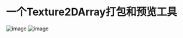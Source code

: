 # 一个Texture2DArray打包和预览工具


![image](https://github.com/whisperlin/utils/blob/master/Tools/Texture2dArray/demo.png)
![image](https://github.com/whisperlin/utils/blob/master/Tools/Texture2dArray/demo1.png)
